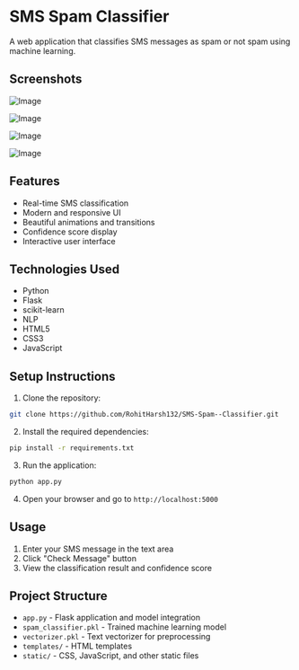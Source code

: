 # SMS Spam Classifier

A web application that classifies SMS messages as spam or not spam using machine learning.

## Screenshots

![Image](https://github.com/user-attachments/assets/c47122c7-2abf-479e-bacb-c083df240885)

![Image](https://github.com/user-attachments/assets/fb44068b-6836-4aeb-957e-550997644763)

![Image](https://github.com/user-attachments/assets/24f6feea-fc28-4b4a-859e-026e7e8896d8)

![Image](https://github.com/user-attachments/assets/897976cd-0ceb-418d-a03f-97b8dec89138)


## Features

- Real-time SMS classification
- Modern and responsive UI
- Beautiful animations and transitions
- Confidence score display
- Interactive user interface

## Technologies Used

- Python
- Flask
- scikit-learn
- NLP
- HTML5
- CSS3
- JavaScript

## Setup Instructions

1. Clone the repository:
```bash
git clone https://github.com/RohitHarsh132/SMS-Spam--Classifier.git
```

2. Install the required dependencies:
```bash
pip install -r requirements.txt
```

3. Run the application:
```bash
python app.py
```

4. Open your browser and go to `http://localhost:5000`

## Usage

1. Enter your SMS message in the text area
2. Click "Check Message" button
3. View the classification result and confidence score

## Project Structure

- `app.py` - Flask application and model integration
- `spam_classifier.pkl` - Trained machine learning model
- `vectorizer.pkl` - Text vectorizer for preprocessing
- `templates/` - HTML templates
- `static/` - CSS, JavaScript, and other static files 
